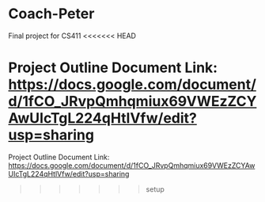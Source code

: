 # Coach-Peter
Final project for CS411
<<<<<<< HEAD

Project Outline Document Link: https://docs.google.com/document/d/1fCO_JRvpQmhqmiux69VWEzZCYAwUIcTgL224qHtlVfw/edit?usp=sharing 
=======
Project Outline Document Link: https://docs.google.com/document/d/1fCO_JRvpQmhqmiux69VWEzZCYAwUIcTgL224qHtlVfw/edit?usp=sharing
>>>>>>> setup
